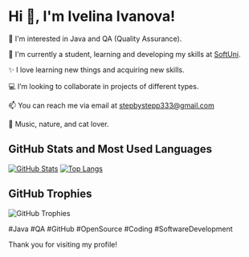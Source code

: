 # Hi 👋, I'm Ivelina Ivanova!

👀 I'm interested in Java and QA (Quality Assurance). 

🌱 I'm currently a student, learning and developing my skills at [SoftUni](https://softuni.bg).

✨ I love learning new things and acquiring new skills.

💻 I’m looking to collaborate in projects of different types.

📫 You can reach me via email at stepbystepp333@gmail.com

🌅 Music, nature, and cat lover.

## GitHub Stats and Most Used Languages

[![GitHub Stats](https://github-readme-stats.vercel.app/api?username=IvetoIvanova&show_icons=true&count_private=true)](https://github.com/IvetoIvanova) [![Top Langs](https://github-readme-stats.vercel.app/api/top-langs/?username=IvetoIvanova&layout=compact)](https://github.com/IvetoIvanova)

## GitHub Trophies

![GitHub Trophies](https://github-profile-trophy.vercel.app/?username=IvetoIvanova)

#Java
#QA
#GitHub
#OpenSource
#Coding
#SoftwareDevelopment

 Thank you for visiting my profile!
